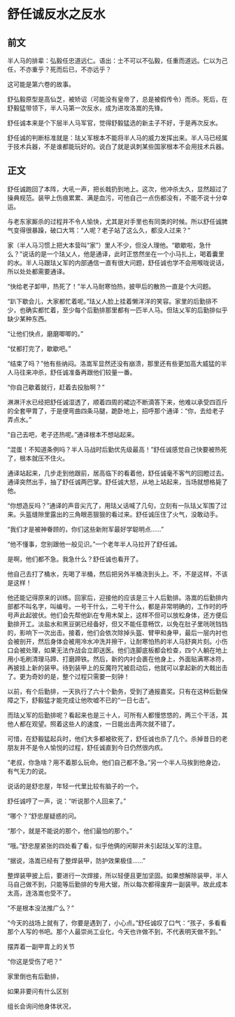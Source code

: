 # 舒任诚反水之反水

## 前文

半人马的排辈：弘毅任忠道远仁。语出：士不可以不弘毅，任重而道远。仁以为己任，不亦重乎？死而后已，不亦远乎？

这可能是第六卷的故事。

舒弘毅原型是高仙芝，被矫诏（可能没有皇帝了，总是被假传令）而杀。死后，在舒毅猛带领下，半人马第一次反水，成为进攻洛嵩的先锋。

舒任诚本来是个下层半人马军官，觉得舒毅猛选的新主子不好，于是再次反水。

舒任诚的判断标准就是：珐乂军根本不能将半人马的威力发挥出来。半人马已经属于技术兵器，不是谁都能玩好的。说白了就是讽刺某些国家根本不会用技术兵器。

## 正文

舒任诚跑回了本阵，大吼一声，把长戟扔到地上。这次，他冲杀太久，显然超过了操典规范。装甲上伤痕累累、满是血污，可他自己一点伤都没有，不能不说十分幸运。

与老东家厮杀的过程并不令人愉快，尤其是对手里也有同类的时候。所以舒任诚脾气变得很暴躁，破口大骂：“人呢？老子站了这么久，都没人过来？”

家（半人马习惯上把大本营叫“家”）里人不少，但没人理他。“歇歇啦，急什么？”说话的是一个珐乂人，他是通译，此时正悠然坐在一个小马扎上，喝着囊里的水。半人马跟珐乂军的内部通信一直有很大问题，舒任诚也学不会用喉咙说话，所以处处都需要通译。

“快给老子卸甲，热死了！”半人马耐寒怕热，披甲后的散热一直是个大问题。

“趴下歇会儿，大家都忙着呢。”珐乂人脸上挂着懒洋洋的笑容。家里的后勤排不少，也确实都忙着，至少每个后勤排那里都有一匹半人马。但珐乂军的后勤排似乎缺少某种东西。

“让他们快点，磨磨唧唧的。”

“仗都打完了，歇歇吧。”

“结束了吗？”他有些纳闷。洛嵩军显然还没有崩溃，那里还有些更加高大威猛的半人马往来冲杀，舒任诚准备再跟他们较量一番。

“你自己歇着就行，赶着去投胎啊？”

淋淋汗水已经把舒任诚湿透了，顺着四周的裙边不断滴答下来，他难以承受四百斤的全套甲胄了，于是便弯曲四条马腿，跪卧地上，招呼那个通译：“你，去给老子弄点水。”

“自己去吧，老子还热呢。”通译根本不想站起来。

“混蛋！不知道条例吗？半人马战时后勤优先级最高！”舒任诚感觉自己快要被热死了，根本就压不住火。

通译站起来，几步走到他跟前，居高临下的看着他，舒任诚毫不客气的回瞪过去。通译突然出手，抽了舒任诚两巴掌。舒任诚大怒，从地上站起来，当场就想格毙了他。

“你想造反吗？”通译的声音尖亢了，用珐乂话喊了几句，立刻有一队珐乂军围了过来。头盔缝隙里露出的三角眼恶狠狠的看过来。舒任诚压住了火气，没敢动手。

“我们才是被神眷顾的，你们这些新附军最好学聪明点……”

“他不懂事，您别跟他一般见识。”一个老年半人马拉开了舒任诚。

是啊，他们都不急。我急什么？舒任诚也看开了。

他自己去打了桶水，先喝了半桶，然后把另外半桶浇到头上。不，不是这样，不该是这样！

他还能记得原来的训练。回家后，迎接他的应该是三十人后勤排。洛嵩的后勤排内部都不叫名字，叫编号。一号干什么，二号干什么，都是非常明确的，工作时的呼号声此起彼伏。他们会先帮他趴在专用木架上，这样不但可以放松身体，还方便后勤排开工。淡盐水和黑豆粥已经备好，但又不能任意畅饮，以免在肚子里咣咣铛铛的，影响下一次出击。接着，他们会依次除掉头盔、臂甲和身甲，最后一层内衬也会被剖开，然后身体会被用冷水冲洗并擦干，让耐寒怕热的半人马舒爽片刻。小伤口会被处理，如果无法作战会立即送医。他们连脚底板都会检查，四个人躺在地上用小毛刷清理马蹄、打磨蹄铁。然后，新的内衬会裹在他身上，外面贴满寒冰符，再披挂上新的装甲。待到装甲上的反魔符咒被启动后，他就可以拿起新的大戟出击了。更为奇妙的是，整个过程只需要一刻钟！

以前，有个后勤排，一天执行了六十个勤务，受到了通报嘉奖。只有在这种后勤保障之下，舒毅猛才能完成让他吹嘘不已的“一日七击”。

而珐乂军的后勤排呢？看起来也是三十人，可所有人都慢悠悠的，两三个干活，其他人都在观望。照着这些人的速度，一日能出击两次就不错了。

可惜，在舒毅猛起兵时，他们大多都被砍死了，舒任诚也杀了几个。杀掉昔日的老朋友并不是令人愉悦的过程，舒任诚直到今日仍然很内疚。

“老叔，你急啥？用不着那么玩命。他们自己都不急。”另一个半人马挨到他身边，有气无力的说。

说话的是舒忠屋，年轻一代里比较有脑子的一个。

舒任诚哼了一声，说：“听说那个人回来了。”

“哪个？”舒忠屋疑惑的问。

“那个，就是不能说的那个，他们最怕的那个。”

“哦。”舒忠屋紧张的四处看了看，似乎他俩的闲聊并未引起珐乂军的注意。

“据说，洛嵩已经有了整焊装甲，防护效果极佳……”

整焊装甲披上后，要进行一次焊接，所以轻便且更加坚固。如果想解除装甲，半人马自己做不到，只能等后勤排的专用大锯，所以每次都得废弃一副装甲。故此成本太高，连洛嵩也受不了。

“不是根本没法推广么？”

“今天的战场上就有了，你要是遇到了，小心点。”舒任诚叹了口气：“孩子，多看看那个人写的书吧。那个人最崇尚工业化，今天也许做不到，不代表明天做不到。”

摆弄着一副甲胄上的关节



“你这是受伤了吧？”



家里倒也有后勤排，

如果非要问有什么区别





组长会询问他身体状况，
